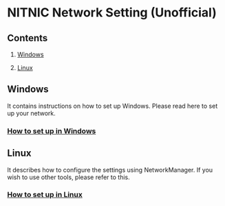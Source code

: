 # NITNIC Network Setting (Unofficial)

## Contents

1. [Windows](#windows)

2. [Linux](#linux)

## Windows

It contains instructions on how to set up Windows. Please read here to set up your network.

### [How to set up in Windows](Windows/NetworkSetting.md)

## Linux

It describes how to configure the settings using NetworkManager. If you wish to use other tools, please refer to this.

### [How to set up in Linux](Linux/README.md)
